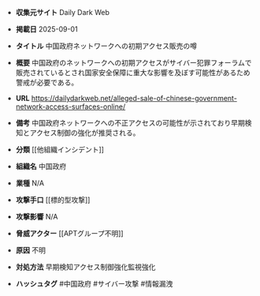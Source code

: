 - **収集元サイト**
Daily Dark Web

- **掲載日**
2025-09-01

- **タイトル**
中国政府ネットワークへの初期アクセス販売の噂

- **概要**
中国政府のネットワークへの初期アクセスがサイバー犯罪フォーラムで販売されているとされ国家安全保障に重大な影響を及ぼす可能性があるため警戒が必要である。

- **URL**
https://dailydarkweb.net/alleged-sale-of-chinese-government-network-access-surfaces-online/

- **備考**
中国政府ネットワークへの不正アクセスの可能性が示されており早期検知とアクセス制御の強化が推奨される。

- **分類**
[[他組織インシデント]]

- **組織名**
中国政府

- **業種**
N/A

- **攻撃手口**
[[標的型攻撃]]

- **攻撃影響**
N/A

- **脅威アクター**
[[APTグループ不明]]

- **原因**
不明

- **対処方法**
早期検知アクセス制御強化監視強化

- **ハッシュタグ**
#中国政府 #サイバー攻撃 #情報漏洩
